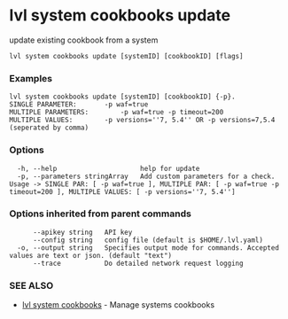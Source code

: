 # lvl system cookbooks update

update existing cookbook from a system

```
lvl system cookbooks update [systemID] [cookbookID] [flags]
```

### Examples

```
lvl system cookbooks update [systemID] [cookbookID] {-p}.
SINGLE PARAMETER:		-p waf=true  
MULTIPLE PARAMETERS:		-p waf=true -p timeout=200  
MULTIPLE VALUES:		-p versions=''7, 5.4'' OR -p versions=7,5.4 (seperated by comma)
```

### Options

```
  -h, --help                     help for update
  -p, --parameters stringArray   Add custom parameters for a check. Usage -> SINGLE PAR: [ -p waf=true ], MULTIPLE PAR: [ -p waf=true -p timeout=200 ], MULTIPLE VALUES: [ -p versions=''7, 5.4'']
```

### Options inherited from parent commands

```
      --apikey string   API key
      --config string   config file (default is $HOME/.lvl.yaml)
  -o, --output string   Specifies output mode for commands. Accepted values are text or json. (default "text")
      --trace           Do detailed network request logging
```

### SEE ALSO

* [lvl system cookbooks](lvl_system_cookbooks.md)	 - Manage systems cookbooks

